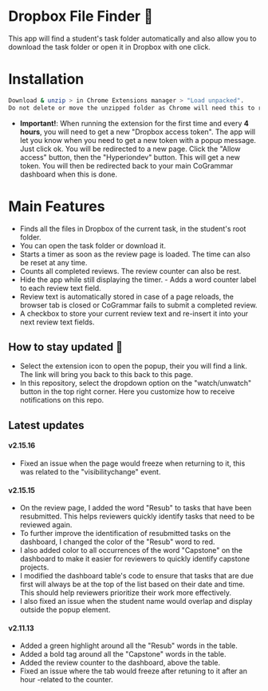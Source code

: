 # Dropbox File Finder 📝  
This app will find a student's task folder automatically and also allow you to download the task folder or open it in Dropbox with one click.

# Installation
~~~bash  
Download & unzip > in Chrome Extensions manager > "Load unpacked".
Do not delete or move the unzipped folder as Chrome will need this to run the extension correctly.
~~~
- **Important!**:
When running the extension for the first time and every 
**4 hours**, you will need to get a new "Dropbox access token". 
The app will let you know when you need to get a new 
token with a popup message. Just click ok. 
You will be redirected to a new page. 
Click the "Allow access" button,  then the "Hyperiondev" 
button. This will get a new token. You will then be 
redirected back to your main CoGrammar 
dashboard when this is done.

 
# Main Features 
- Finds all the files in Dropbox of the current task, in the student's root folder.
- You can open the task folder or download it.
- Starts a timer as soon as the review page is loaded. The time can also be reset at any time.
- Counts all completed reviews. The review counter can also be rest.
- Hide the app while still displaying the timer. - Adds a word counter label to each review text field.
- Review text is automatically stored in case of a page reloads, the browser tab is closed or CoGrammar fails to submit a completed review.
- A checkbox to store your current review text and re-insert it into your next review text fields.

## How to stay updated 🚀  
- Select the extension icon to open the popup, their you will find a link. 
The link will bring you back to this back to this page.
- In this repository, select the dropdown option on the "watch/unwatch" button in the top right corner. 
Here you customize how to receive notifications on this repo.

## Latest updates

#### v2.15.16
- Fixed an issue when the page would freeze when returning to it, this was related to the "visibilitychange" event.

#### v2.15.15
- On the review page, I added the word "Resub" to tasks that have been resubmitted. This helps reviewers quickly identify tasks that need to be reviewed again.
- To further improve the identification of resubmitted tasks on the dashboard, I changed the color of the "Resub" word to red.
- I also added color to all occurrences of the word "Capstone" on the dashboard to make it easier for reviewers to quickly identify capstone projects.
- I modified the dashboard table's code to ensure that tasks that are due first will always be at the top of the list based on their date and time. This should help reviewers prioritize their work more effectively.
- I also fixed an issue when the student name would overlap and display outside the popup element.

#### v2.11.13
- Added a green highlight around all the "Resub" words in the table.
- Added a bold tag around all the "Capstone" words in the table.
- Added the review counter to the dashboard, above the table.
- Fixed an issue where the tab would freeze after retuning to it after an hour -related to the counter.










